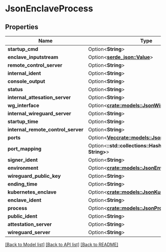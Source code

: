 # JsonEnclaveProcess

## Properties

Name | Type | Description | Notes
------------ | ------------- | ------------- | -------------
**startup_cmd** | Option<**String**> |  | [optional]
**enclave_inputstream** | Option<[**serde_json::Value**](.md)> |  | [optional]
**remote_control_server** | Option<**String**> |  | [optional]
**internal_ident** | Option<**String**> |  | [optional]
**console_output** | Option<**String**> |  | [optional]
**status** | Option<**String**> |  | [optional]
**internal_attesation_server** | Option<**String**> |  | [optional]
**wg_interface** | Option<[**crate::models::JsonWireguardInterface**](json_WireguardInterface.md)> |  | [optional]
**internal_wireguard_server** | Option<**String**> |  | [optional]
**startup_time** | Option<**String**> |  | [optional]
**internal_remote_control_server** | Option<**String**> |  | [optional]
**ports** | Option<[**Vec<crate::models::JsonEnclavePort>**](json_EnclavePort.md)> |  | [optional]
**port_mapping** | Option<**::std::collections::HashMap<String, String>**> |  | [optional]
**signer_ident** | Option<**String**> |  | [optional]
**environment** | Option<[**crate::models::JsonEnvironment**](json_Environment.md)> |  | [optional]
**wireguard_public_key** | Option<**String**> |  | [optional]
**ending_time** | Option<**String**> |  | [optional]
**kubernetes_enclave** | Option<[**crate::models::JsonKubernetesEnclave**](json_KubernetesEnclave.md)> |  | [optional]
**enclave_ident** | Option<**String**> |  | [optional]
**process** | Option<[**crate::models::JsonProcess**](json_Process.md)> |  | [optional]
**public_ident** | Option<**String**> |  | [optional]
**attestation_server** | Option<**String**> |  | [optional]
**wireguard_server** | Option<**String**> |  | [optional]

[[Back to Model list]](../README.md#documentation-for-models) [[Back to API list]](../README.md#documentation-for-api-endpoints) [[Back to README]](../README.md)


